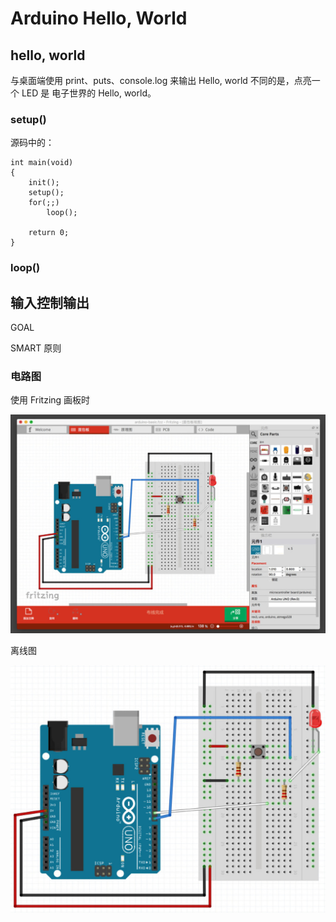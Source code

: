 Arduino Hello, World
===

hello, world
---

与桌面端使用 print、puts、console.log 来输出 Hello, world 不同的是，点亮一个 LED 是 电子世界的 Hello, world。


### setup()

源码中的：

```
int main(void)
{
    init();
    setup();
    for(;;)
        loop();

    return 0;
}
```

### loop()

输入控制输出
---

GOAL

SMART 原则 

### 电路图

使用 Fritzing 画板时

![](./images/arduino/fritzing-example.jpg)

离线图

![](./images/arduino/arduino-button.jpg)

